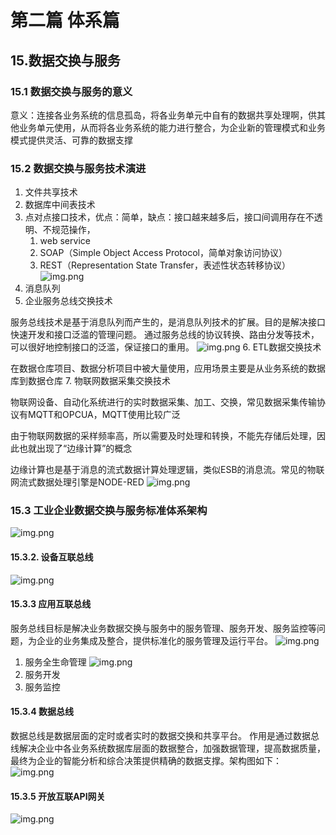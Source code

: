 # 第二篇 体系篇
## 15.数据交换与服务
### 15.1 数据交换与服务的意义
意义：连接各业务系统的信息孤岛，将各业务单元中自有的数据共享处理啊，供其他业务单元使用，从而将各业务系统的能力进行整合，为企业新的管理模式和业务模式提供灵活、可靠的数据支撑
### 15.2 数据交换与服务技术演进
1. 文件共享技术
2. 数据库中间表技术
3. 点对点接口技术，优点：简单，缺点：接口越来越多后，接口间调用存在不透明、不规范操作，
   1. web service
   2. SOAP（Simple Object Access Protocol，简单对象访问协议）
   3. REST（Representation State Transfer，表述性状态转移协议）
![img.png](img/15-2-3.png)
4. 消息队列
5. 企业服务总线交换技术

服务总线技术是基于消息队列而产生的，是消息队列技术的扩展。目的是解决接口快速开发和接口泛滥的管理问题。
通过服务总线的协议转换、路由分发等技术，可以很好地控制接口的泛滥，保证接口的重用。
![img.png](img/15-2-9.png)
6. ETL数据交换技术 

在数据仓库项目、数据分析项目中被大量使用，应用场景主要是从业务系统的数据库到数据仓库
7. 物联网数据采集交换技术

物联网设备、自动化系统进行的实时数据采集、加工、交换，常见数据采集传输协议有MQTT和OPCUA，MQTT使用比较广泛

由于物联网数据的采样频率高，所以需要及时处理和转换，不能先存储后处理，因此也就出现了“边缘计算”的概念

边缘计算也是基于消息的流式数据计算处理逻辑，类似ESB的消息流。常见的物联网流式数据处理引擎是NODE-RED
![img.png](img/15-2-11.png)

### 15.3 工业企业数据交换与服务标准体系架构
![img.png](img/15-3-1.png)
#### 15.3.2. 设备互联总线
![img.png](img/15-3-2.png)
#### 15.3.3 应用互联总线
服务总线目标是解决业务数据交换与服务中的服务管理、服务开发、服务监控等问题，为企业的业务集成及整合，提供标准化的服务管理及运行平台。
![img.png](img/15-3-3.png)
1. 服务全生命管理
![img.png](img/15-3-4.png)
2. 服务开发
3. 服务监控
#### 15.3.4 数据总线
数据总线是数据层面的定时或者实时的数据交换和共享平台。
作用是通过数据总线解决企业中各业务系统数据库层面的数据整合，加强数据管理，提高数据质量，
最终为企业的智能分析和综合决策提供精确的数据支撑。架构图如下：
![img.png](img/15-3-5.png)
#### 15.3.5 开放互联API网关
![img.png](img/15-3-6.png)